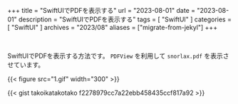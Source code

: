 +++
title = "SwiftUIでPDFを表示する"
url = "2023-08-01"
date = "2023-08-01"
description = "SwiftUIでPDFを表示する"
tags = [
  "SwiftUI"
]
categories = [
  "SwiftUI"
]
archives = "2023/08"
aliases = ["migrate-from-jekyl"]
+++

<br>

SwiftUIでPDFを表示する方法です。
`PDFView` を利用して `snorlax.pdf` を表示させています。

{{< figure src="1.gif" width="300" >}}

{{< gist takoikatakotako f2278979cc7a22ebb458435ccf817a92 >}}
